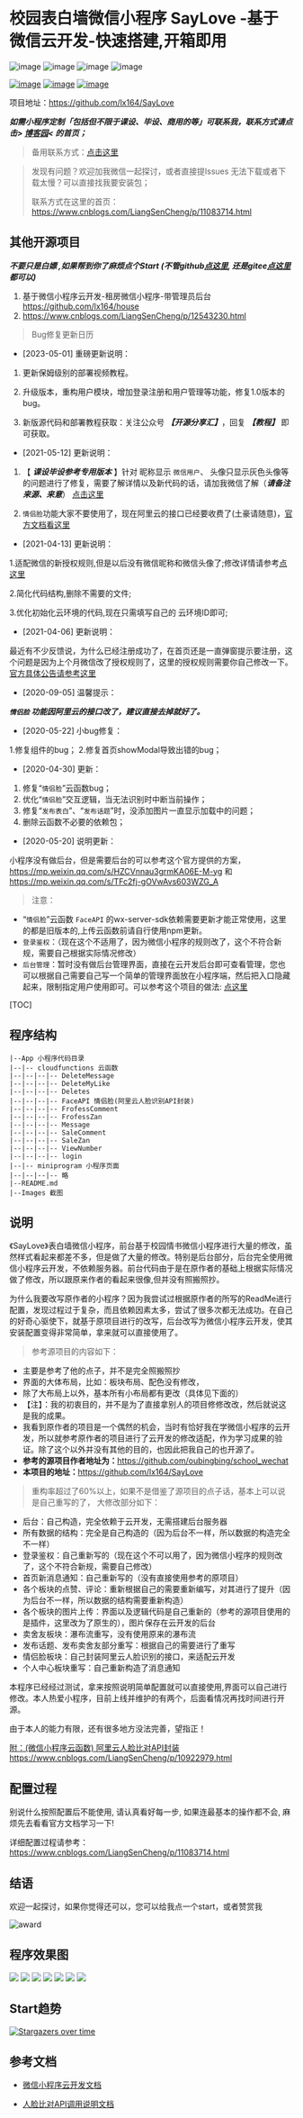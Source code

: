 # 校园表白墙微信小程序 SayLove -基于微信云开发-快速搭建,开箱即用

![image](https://img.shields.io/badge/license-Apache2.0-green.svg) ![image](https://img.shields.io/badge/TAG-云开发-blue.svg) ![image](https://img.shields.io/badge/TAG-表白墙-blue.svg) ![image](https://img.shields.io/badge/TAG-微信小程序-blue.svg)

[![image](https://img.shields.io/badge/Author-lx164-orange.svg)](https://github.com/lx164/) [![image](https://img.shields.io/badge/CSDN-lx9625_鹤鹤-orange.svg)](https://blog.csdn.net/github_38967228) [![image](https://img.shields.io/badge/博客园-LiangSenCheng小森森-orange.svg)](https://www.cnblogs.com/LiangSenCheng/)


项目地址：https://github.com/lx164/SayLove

***如需小程序定制「包括但不限于课设、毕设、商用的等」可联系我，联系方式请点击> [博客园](https://www.cnblogs.com/LiangSenCheng)< 的首页；***

> 备用联系方式：[点击这里](https://blog-static.cnblogs.com/files/LiangSenCheng/wechat.gif)

> 发现有问题？欢迎加我微信一起探讨，或者直接提Issues
> 无法下载或者下载太慢？可以直接找我要安装包；
> 
> 联系方式在这里的首页：https://www.cnblogs.com/LiangSenCheng/p/11083714.html

## 其他开源项目

***不要只是白嫖 ,如果帮到你了麻烦点个Start (不管github[点这里](https://github.com/lx164/SayLove), 还是gitee[点这里](https://gitee.com/LiangSenCheng/SayLove)都可以)***

1. 基于微信小程序云开发-租房微信小程序-带管理员后台 https://github.com/lx164/house
2. https://www.cnblogs.com/LiangSenCheng/p/12543230.html

> Bug修复更新日历

- [2023-05-01] 重磅更新说明：

1. 更新保姆级别的部署视频教程。

2. 升级版本，重构用户模块，增加登录注册和用户管理等功能，修复1.0版本的bug。

3. 新版源代码和部署教程获取：关注公众号 ***【开源分享汇】***，回复 ***【教程】*** 即可获取。

- [2021-05-12] 更新说明：

1. 【 ***课设毕设参考专用版本*** 】针对 昵称显示 `微信用户`、 头像只显示灰色头像等的问题进行了修复，需要了解详情以及新代码的话，请加我微信了解（***请备注来源、来意***） [点击这里](https://blog-static.cnblogs.com/files/LiangSenCheng/wechat.gif)

2. `情侣脸`功能大家不要使用了，现在阿里云的接口已经要收费了(土豪请随意)，[官方文档看这里](https://help.aliyun.com/document_detail/143096.html?spm=5176.12127906.J_1357642.6.60674ca8q2d8cK)

- [2021-04-13] 更新说明：

1.适配微信的新授权规则,但是以后没有微信昵称和微信头像了;修改详情请参考[点这里](https://developers.weixin.qq.com/community/develop/doc/000cacfa20ce88df04cb468bc52801?blockType=1)

2.简化代码结构,删除不需要的文件;

3.优化初始化云环境的代码,现在只需填写自己的 云环境ID即可;

- [2021-04-06] 更新说明：

最近有不少反馈说，为什么已经注册成功了，在首页还是一直弹窗提示要注册，这个问题是因为上个月微信改了授权规则了，这里的授权规则需要你自己修改一下。[官方具体公告请参考这里](https://developers.weixin.qq.com/community/develop/doc/000cacfa20ce88df04cb468bc52801?blockType=1)

- [2020-09-05] 温馨提示：

***`情侣脸` 功能因阿里云的接口改了，建议直接去掉就好了。***

- [2020-05-22] 小bug修复：

1.修复组件的bug；
2.修复首页showModal导致出错的bug；

- [2020-04-30] 更新：

1. 修复“`情侣脸`”云函数bug；
2. 优化“`情侣脸`”交互逻辑，当无法识别时中断当前操作；
3. 修复“`发布表白`”、“`发布话题`”时，没添加图片一直显示加载中的问题；
4. 删除云函数不必要的依赖包；

- [2020-05-20] 说明更新：

小程序没有做后台，但是需要后台的可以参考这个官方提供的方案，https://mp.weixin.qq.com/s/HZCVnnau3grmKA06E-M-yg 和 https://mp.weixin.qq.com/s/TFc2fj-gOVwAvs603WZG_A

> 注意：
* “`情侣脸`”云函数 `FaceAPI` 的wx-server-sdk依赖需要更新才能正常使用，这里的都是旧版本的,上传云函数前请自行使用npm更新。
* `登录鉴权`：（现在这个不适用了，因为微信小程序的规则改了，这个不符合新规，需要自己根据实际情况修改）
* `后台管理`：暂时没有做后台管理界面，直接在云开发后台即可查看管理，您也可以根据自己需要自己写一个简单的管理界面放在小程序端，然后把入口隐藏起来，限制指定用户使用即可。可以参考这个项目的做法: [点这里](https://github.com/lx164/house)

[TOC]

## 程序结构
```
|--App 小程序代码目录
|--|-- cloudfunctions 云函数
|--|--|--|-- DeleteMessage 
|--|--|--|-- DeleteMyLike
|--|--|--|-- Deletes
|--|--|--|-- FaceAPI 情侣脸(阿里云人脸识别API封装)
|--|--|--|-- FrofessComment
|--|--|--|-- FrofessZan
|--|--|--|-- Message
|--|--|--|-- SaleComment
|--|--|--|-- SaleZan
|--|--|--|-- ViewNumber
|--|--|--|-- login
|--|-- miniprogram 小程序页面
|--|--|--|-- 略
|--README.md
|--Images 截图

```

## 说明

 《SayLove》表白墙微信小程序，前台基于校园情书微信小程序进行大量的修改，虽然样式看起来都差不多，但是做了大量的修改。特别是后台部分，后台完全使用微信小程序云开发，不依赖服务器。前台代码由于是在原作者的基础上根据实际情况做了修改，所以跟原来作者的看起来很像,但并没有照搬照抄。
 
 为什么我要改写原作者的小程序？因为我尝试过根据原作者的所写的ReadMe进行配置，发现过程过于复杂，而且依赖因素太多，尝试了很多次都无法成功。在自己的好奇心驱使下，就基于原项目进行的改写，后台改写为微信小程序云开发，使其安装配置变得非常简单，拿来就可以直接使用了。

> 参考源项目的内容如下：

* 主要是参考了他的点子，并不是完全照搬照抄
* 界面的大体布局，比如：板块布局、配色没有修改，
* 除了大布局上以外，基本所有小布局都有更改（具体见下面的）
* 【注】：我的初衷目的，并不是为了直接拿别人的项目修修改改，然后就说这是我的成果。
* 我看到原作者的项目是一个偶然的机会，当时有恰好我在学微信小程序的云开发，所以就参考原作者的项目进行了云开发的修改适配，作为学习成果的验证。除了这个以外并没有其他的目的，也因此把我自己的也开源了。
* <b>参考的源项目作者地址为：</b><https://github.com/oubingbing/school_wechat>
* <b>本项目的地址：</b><https://github.com/lx164/SayLove>

>重构率超过了60%以上，如果不是借鉴了源项目的点子话，基本上可以说是自己重写的了，
大修改部分如下：

* 后台：自己构造，完全依赖于云开发，无需搭建后台服务器
* 所有数据的结构：完全是自己构造的（因为后台不一样，所以数据的构造完全不一样）
* 登录鉴权：自己重新写的（现在这个不可以用了，因为微信小程序的规则改了，这个不符合新规，需要自己修改）
* 首页新消息通知：自己重新写的（没有直接使用参考的原项目）
* 各个板块的点赞、评论：重新根据自己的需要重新编写，对其进行了提升（因为后台不一样，所以数据的结构需要重新构造）
* 各个板块的图片上传：界面以及逻辑代码是自己重新的（参考的源项目使用的是插件，这里改为了原生的），图片保存在云开发的后台
* 卖舍友板块：瀑布流重写，没有使用原来的瀑布流
* 发布话题、发布卖舍友部分重写：根据自己的需要进行了重写
* 情侣脸板块：自己封装阿里云人脸识别的接口，来适配云开发
* 个人中心板块重写：自己重新构造了消息通知

本程序已经经过测试，拿来按照说明简单配置就可以直接使用,界面可以自己进行修改。本人热爱小程序，目前上线并维护的有两个，后面看情况再找时间进行开源。

 由于本人的能力有限，还有很多地方没法完善，望指正！


[附：(微信小程序云函数) 阿里云人脸比对API封装 https://www.cnblogs.com/LiangSenCheng/p/10922979.html ](https://www.cnblogs.com/LiangSenCheng/p/10922979.html )

## 配置过程

别说什么按照配置后不能使用, 请认真看好每一步, 如果连最基本的操作都不会, 麻烦先去看看官方文档学习一下!

详细配置过程请参考：https://www.cnblogs.com/LiangSenCheng/p/11083714.html


## 结语

 欢迎一起探讨，如果你觉得还可以，您可以给我点一个start，或者赞赏我

![award](https://img-hello-world.oss-cn-beijing.aliyuncs.com/342c03c7f912b68489ee2f0b85a53d0f.jpeg)

## 程序效果图

![](https://img-hello-world.oss-cn-beijing.aliyuncs.com/ba553d6533a3ab579fae7f38ae7118f6.png)
![](https://img-hello-world.oss-cn-beijing.aliyuncs.com/c3d87dae83ead848334607d197ae1e17.png)
![](https://img-hello-world.oss-cn-beijing.aliyuncs.com/2c0f5adeb0dfa788ad49d1a378f2f527.png)
![](https://img-hello-world.oss-cn-beijing.aliyuncs.com/3de4f0a1df959ca9328ae88cc58abe46.png)
![](https://img-hello-world.oss-cn-beijing.aliyuncs.com/af446ccce18e12c1ebe7ddeb636c63ff.png)
![](https://img-hello-world.oss-cn-beijing.aliyuncs.com/b8fd025571090b754a9b8b8aa9da7a8b.png)
![](https://img-hello-world.oss-cn-beijing.aliyuncs.com/053ed4e2f956e029d5e5361ee08bd28e.png)


## Start趋势

[![Stargazers over time](https://starchart.cc/lx164/house.svg)](https://starchart.cc/lx164/house)

## 参考文档

- [微信小程序云开发文档](https://developers.weixin.qq.com/miniprogram/dev/wxcloud/basis/getting-started.html)

- [人脸比对API调用说明文档](https://help.aliyun.com/knowledge_detail/53535.html?spm=a2c4g.11174283.3.4.6f9f5d0dyGRUGn)


